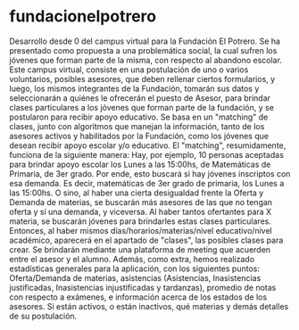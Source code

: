 # fundacionelpotrero
Desarrollo desde 0 del campus virtual para la Fundación El Potrero. Se ha presentado como propuesta a una problemática social, la cual sufren los jóvenes que forman parte de la misma, con respecto al abandono escolar. Este campus virtual, consiste en una postulación de uno o varios voluntarios, posibles asesores, que deben rellenar ciertos formularios, y luego, los mismos integrantes de la Fundación, tomarán sus datos y seleccionarán a quiénes le ofrecerán el puesto de Asesor, para brindar clases particulares a los jóvenes que forman parte de la fundación, y se postularon para recibir apoyo educativo. Se basa en un "matching" de clases, junto con algoritmos que manejan la información, tanto de los asesores activos y habilitados por la Fundación, como los jóvenes que desean recibir apoyo escolar y/o educativo. El "matching", resumidamente, funciona de la siguiente manera: Hay, por ejemplo, 10 personas aceptadas para brindar apoyo escolar los Lunes a las 15:00hs, de Matemáticas de Primaria, de 3er grado. Por ende, esto buscará si hay jóvenes inscriptos con esa demanda. Es decir, matemáticas de 3er grado de primaria, los Lunes a las 15:00hs. O sino, al haber una cierta desigualdad frente la Oferta y Demanda de materias, se buscarán más asesores de las que no tengan oferta y sí una demanda, y viceversa. Al haber tantos ofertantes para X materia, se buscarán jóvenes para brindarles estas clases particulares. Entonces, al haber mismos días/horarios/materias/nivel educativo/nivel académico, aparecerá en el apartado de "clases", las posibles clases para crear. Se brindarán mediante una plataforma de meeting que acuerden entre el asesor y el alumno. Además, como extra, hemos realizado estadísticas generales para la aplicación, con los siguientes puntos: Oferta/Demanda de materias, asistencias (Asistencias, Inasistencias justificadas, Inasistencias injustificadas y tardanzas), promedio de notas con respecto a exámenes, e información acerca de los estados de los asesores. Si están activos, o están inactivos, qué materias y demás detalles de su postulación.
